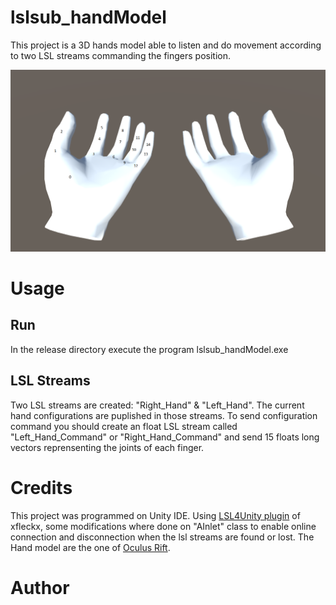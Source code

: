 # lslsub_handModel

This project is a 3D hands model able to listen and do movement according to two LSL streams commanding the fingers position.

![alt text](screenshot.PNG "GUI")

# Usage
## Run
In the release directory execute the program lslsub_handModel.exe

## LSL Streams
Two LSL streams are created: "Right_Hand" & "Left_Hand". The current hand configurations are puplished in those streams.
To send configuration command you should create an float LSL stream called "Left_Hand_Command" or "Right_Hand_Command" and send 15 floats long vectors reprensenting the joints of each finger.  


# Credits
This project was programmed on Unity IDE. Using [LSL4Unity plugin](https://github.com/xfleckx/LSL4Unity) of xfleckx, some modifications where done on "AInlet" class to enable online connection and disconnection when the lsl streams are found or lost.
The Hand model are the one of [Oculus Rift](https://developer.oculus.com/downloads/package/oculus-hand-models/).

# Author
